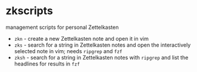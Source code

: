 # zkscripts
management scripts for personal Zettelkasten

- `zkn` - create a new Zettelkasten note and open it in vim
- `zks` - search for a string in Zettelkasten notes and open the interactively selected note in vim; needs `ripgrep` and `fzf`
- `zksh` - search for a string in Zettelkasten notes with `ripgrep` and list the headlines for results in `fzf`
